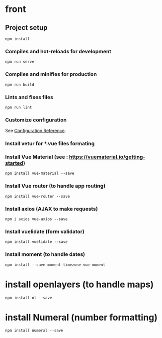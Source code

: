 # front

## Project setup
```
npm install
```

### Compiles and hot-reloads for development
```
npm run serve
```

### Compiles and minifies for production
```
npm run build
```

### Lints and fixes files
```
npm run lint
```

### Customize configuration
See [Configuration Reference](https://cli.vuejs.org/config/).


### Install vetur for *.vue files formating


### Install Vue Material (see : https://vuematerial.io/getting-started)
```
npm install vue-material --save
```

### Install Vue router (to handle app routing)
```
npm install vue-router --save
```

### Install axios (AJAX to make requests)
```
npm i axios vue-axios --save
```


### Install vuelidate (form validator)
```
npm install vuelidate --save
```

### Install moment (to handle dates)
```
npm install --save moment-timezone vue-moment
```

# install openlayers  (to handle maps)
```
npm install ol --save
```

# install Numeral  (number formatting)
```
npm install numeral --save
```